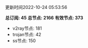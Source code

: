 更新时间2022-10-24 05:53:56

**总订阅: 45**
**总节点: 2166**
**有效节点: 373**
- v2ray节点: 181
- trojan节点: 42
- ss节点: 150
